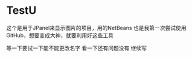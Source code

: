 # TestU
这个是用于JPanel来显示图片的项目，用的NetBeans
也是我第一次尝试使用GitHub，想要变成大神，就要利用好这些工具

等一下要试一下能不能更改名字
看一下还有问题没有
继续写
